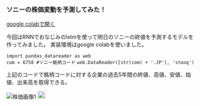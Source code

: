 ### ソニーの株価変動を予測してみた！

[google colabで開く](https://colab.research.google.com/drive/1PkRAXsBzbp4z9OTw9KnpAli7WlG19N_O?usp=sharing)

今回はRNNでおなじみのlstmを使って明日のソニーの終値を予測するモデルを作ってみました。
実装環境はgoogle colabを使いました。

`import pandas_datareader as web`<br>
`com = 6758 #ソニー銘柄コード`
`web.DataReader([str(com) + '.JP'], 'stooq')`<br>

上記のコードで銘柄コードに対する企業の過去5年間の終値、高値、安値、始値、出来高を取得できる。

![株価画像1](https://uploda1.ysklog.net/49edcf2db85d8fff471c2851a80ff6cb.png)
<img src="https://uploda1.ysklog.net/49edcf2db85d8fff471c2851a80ff6cb.png" width="20px">
